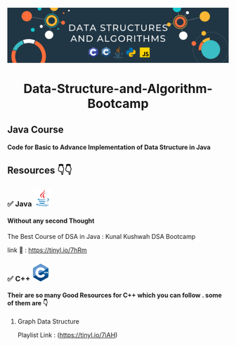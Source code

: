 ![logo](https://github.com/RahulBisht001/DSA-Bootcamp/blob/main/DS.png)

<h1 align="center">Data-Structure-and-Algorithm-Bootcamp </h1>

## Java Course

#### Code for Basic to Advance Implementation of Data Structure in Java

## Resources 👇👇
### ✅ Java   <img src="https://raw.githubusercontent.com/devicons/devicon/master/icons/java/java-original.svg" alt="java" width="40" height="40"/> </a>
#### Without any second Thought
The Best Course of DSA in Java : Kunal Kushwah DSA Bootcamp

link 🔗 : https://tinyl.io/7hRm

### ✅  C++ <img src="https://raw.githubusercontent.com/devicons/devicon/master/icons/cplusplus/cplusplus-original.svg" alt="cplusplus" width="40" height="40"/>
#### Their are so many Good Resources for C++ which you can follow . some of them are 👇

1. Graph Data Structure 

   Playlist Link : (https://tinyl.io/7iAH)
   
  

